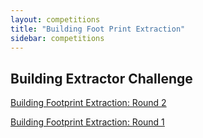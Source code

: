 ```yaml
---
layout: competitions
title: "Building Foot Print Extraction"
sidebar: competitions
---
```



## Building Extractor Challenge

[Building Footprint Extraction: Round 2](/Competitions/Competition2.html)

[Building Footprint Extraction: Round 1](/Competitions/Competition1.html)


